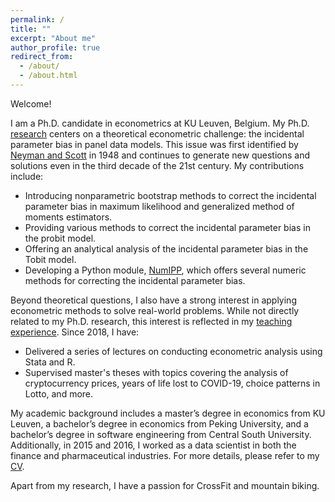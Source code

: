 ```yaml
---
permalink: /
title: ""
excerpt: "About me"
author_profile: true
redirect_from: 
  - /about/
  - /about.html
---
```


Welcome!

I am a Ph.D. candidate in econometrics at KU Leuven, Belgium. My Ph.D. [research](http://yitianli.github.io/research) centers on a theoretical econometric challenge: the incidental parameter bias in panel data models. This issue was first identified by [Neyman and Scott](https://www.jstor.org/stable/1914288) in 1948 and continues to generate new questions and solutions even in the third decade of the 21st century. My contributions include:
- Introducing nonparametric bootstrap methods to correct the incidental parameter bias in maximum likelihood and generalized method of moments estimators.
- Providing various methods to correct the incidental parameter bias in the probit model.
- Offering an analytical analysis of the incidental parameter bias in the Tobit model.
- Developing a Python module, [NumIPP](https://github.com/yitianli/numipp), which offers several numeric methods for correcting the incidental parameter bias.

Beyond theoretical questions, I also have a strong interest in applying econometric methods to solve real-world problems. While not directly related to my Ph.D. research, this interest is reflected in my [teaching experience](http://yitianli.github.io/teaching). Since 2018, I have:
- Delivered a series of lectures on conducting econometric analysis using Stata and R.
- Supervised master's theses with topics covering the analysis of cryptocurrency prices, years of life lost to COVID-19, choice patterns in Lotto, and more.

My academic background includes a master’s degree in economics from KU Leuven, a bachelor’s degree in economics from Peking University, and a bachelor’s degree in software engineering from Central South University. Additionally, in 2015 and 2016, I worked as a data scientist in both the finance and pharmaceutical industries. For more details, please refer to my [CV](http://yitianli.github.io/files/CV.pdf).

Apart from my research, I have a passion for CrossFit and mountain biking.